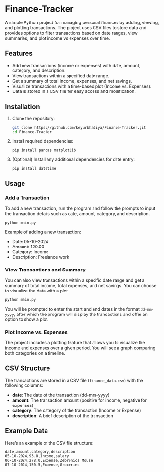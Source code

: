 # Finance-Tracker


A simple Python project for managing personal finances by adding, viewing, and plotting transactions. The project uses CSV files to store data and provides options to filter transactions based on date ranges, view summaries, and plot income vs expenses over time.

## Features

- Add new transactions (income or expenses) with date, amount, category, and description.
- View transactions within a specified date range.
- Get a summary of total income, expenses, and net savings.
- Visualize transactions with a time-based plot (Income vs. Expenses).
- Data is stored in a CSV file for easy access and modification.

## Installation

1. Clone the repository:
    ```bash
    git clone https://github.com/keyurbhatiya/Finance-Tracker.git
    cd Finance-Tracker
    ```

2. Install required dependencies:
    ```bash
    pip install pandas matplotlib
    ```

3. (Optional) Install any additional dependencies for date entry:
    ```bash
    pip install datetime
    ```

## Usage

### Add a Transaction

To add a new transaction, run the program and follow the prompts to input the transaction details such as date, amount, category, and description.

```bash
python main.py
```

Example of adding a new transaction:
- Date: 05-10-2024
- Amount: 120.00
- Category: Income
- Description: Freelance work

### View Transactions and Summary

You can also view transactions within a specific date range and get a summary of total income, total expenses, and net savings. You can choose to visualize the data with a plot.

```bash
python main.py
```

You will be prompted to enter the start and end dates in the format `dd-mm-yyyy`, after which the program will display the transactions and offer an option to show a plot.

### Plot Income vs. Expenses

The project includes a plotting feature that allows you to visualize the income and expenses over a given period. You will see a graph comparing both categories on a timeline.

## CSV Structure

The transactions are stored in a CSV file (`finance_data.csv`) with the following columns:

- **date**: The date of the transaction (dd-mm-yyyy)
- **amount**: The transaction amount (positive for income, negative for expenses)
- **category**: The category of the transaction (Income or Expense)
- **description**: A brief description of the transaction

## Example Data

Here’s an example of the CSV file structure:

```csv
date,amount,category,description
05-10-2024,93.8,Income,salary
06-10-2024,278.0,Expense,Zebronics Mouse
07-10-2024,150.5,Expense,Groceries
```

